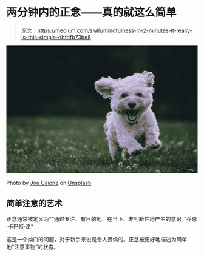 # 两分钟内的正念——真的就这么简单

> 原文：<https://medium.com/swlh/mindfulness-in-2-minutes-it-really-is-this-simple-dbfdfb73be8>

![](img/ba04af95f91ee1315dad07bcfbe09cfb.png)

Photo by [Joe Caione](https://unsplash.com/photos/qO-PIF84Vxg?utm_source=unsplash&utm_medium=referral&utm_content=creditCopyText) on [Unsplash](https://unsplash.com/search/photos/puppy?utm_source=unsplash&utm_medium=referral&utm_content=creditCopyText)

## 简单注意的艺术

正念通常被定义为*“通过专注、有目的地、在当下、非判断性地产生的意识。”乔恩·卡巴特·津*

这是一个拗口的问题，对于新手来说是令人畏惧的。正念被更好地描述为简单地“注意事物”的状态。